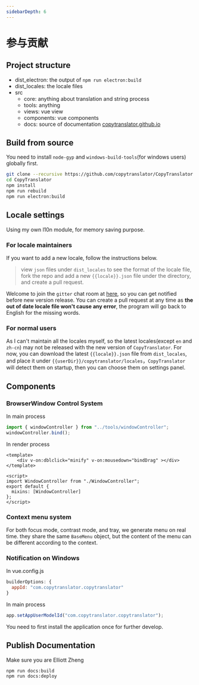 ```yaml
---
sidebarDepth: 6
---
```


# 参与贡献

## Project structure
- dist_electron: the output of `npm run electron:build`
- dist_locales: the locale files
- src
    - core: anything about translation and string process
    - tools: anything
    - views: vue view
    - components: vue components
    - docs: source of documentation [copytranslator.github.io](https://copytranslator.github.io/)

## Build from source
You need to install `node-gyp` and `windows-build-tools`(for windows users) globally first.
```bash
git clone --recursive https://github.com/copytranslator/CopyTranslator.git
cd CopyTranslator
npm install 
npm run rebuild
npm run electron:build 
```


## Locale settings
Using my own l10n module, for memory saving purpose. 
### For locale maintainers
If you want to add a new locale, follow the instructions below.

> view `json` files under `dist_locales` to see the format of the locale file, fork the repo and add a new `{{locale}}.json` file under the directory, and create a pull request.

Welcome to join the `gitter` chat room at [here](https://gitter.im/CopyTranslator/Lobby?utm_source=share-link&utm_medium=link&utm_campaign=share-link), so you can get notified before new version release. You can create a pull request at any time as **the out of date locale file won't cause any error**, the program will go back to English for the missing words.

### For normal users
As I can't maintain all the locales myself, so the latest locales(except `en` and `zh-cn`) may not be released with the new version of `CopyTranslator`. For now, you can download the latest `{{locale}}.json` file from `dist_locales`, and place it under `{{userDir}}/copytranslator/locales`，`CopyTranslator` will detect them on startup, then you can choose them on settings panel.

## Components
### BrowserWindow Control System
In main process
```ts
import { windowController } from "../tools/windowController";
windowController.bind();
```
In render process

```vue
<template>
    <div v-on:dblclick="minify" v-on:mousedown="bindDrag" ></div>
</template>

<script>
import WindowController from "./WindowController";
export default {
  mixins: [WindowController]
};
</script>
```



### Context menu system
For both focus mode, contrast mode, and tray, we generate menu on real time. they share the same `BaseMenu` object, but the content of the menu can be different according to the context.


### Notification on Windows
In vue.config.js
```js
builderOptions: {
  appId: "com.copytranslator.copytranslator"
}
```
In main process
```ts
app.setAppUserModelId("com.copytranslator.copytranslator");
```
You need to first install the application once for further develop.

## Publish Documentation
Make sure you are Elliott Zheng 
```bash
npm run docs:build
npm run docs:deploy
```